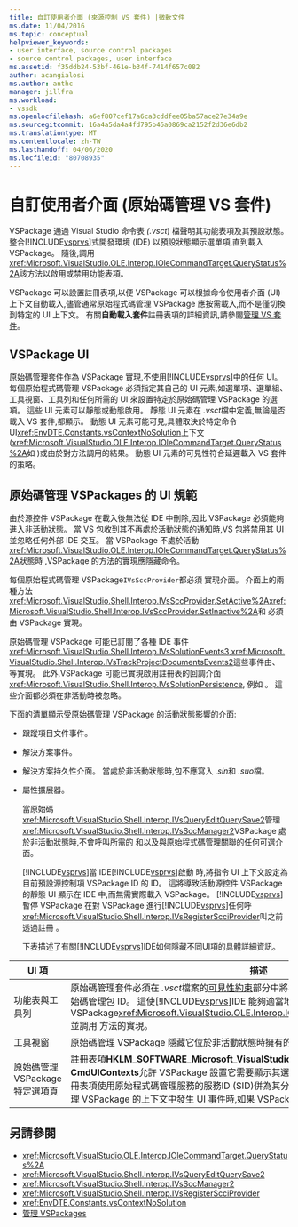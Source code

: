 ```yaml
---
title: 自訂使用者介面 (來源控制 VS 套件) |微軟文件
ms.date: 11/04/2016
ms.topic: conceptual
helpviewer_keywords:
- user interface, source control packages
- source control packages, user interface
ms.assetid: f35ddb24-53bf-461e-b34f-7414f657c082
author: acangialosi
ms.author: anthc
manager: jillfra
ms.workload:
- vssdk
ms.openlocfilehash: a6ef807cef17a6ca3cddfee05ba57ace27e34a9e
ms.sourcegitcommit: 16a4a5da4a4fd795b46a0869ca2152f2d36e6db2
ms.translationtype: MT
ms.contentlocale: zh-TW
ms.lasthandoff: 04/06/2020
ms.locfileid: "80708935"
---
```

# <a name="custom-user-interface-source-control-vspackage"></a>自訂使用者介面 (原始碼管理 VS 套件)
VSPackage 通過 Visual Studio 命令表 *(.vsct*) 檔聲明其功能表項及其預設狀態。 整合[!INCLUDE[vsprvs](../../code-quality/includes/vsprvs_md.md)]式開發環境 (IDE) 以預設狀態顯示選單項,直到載入 VSPackage。 隨後,調用<xref:Microsoft.VisualStudio.OLE.Interop.IOleCommandTarget.QueryStatus%2A>該方法以啟用或禁用功能表項。

 VSPackage 可以設置註冊表項,以便 VSPackage 可以根據命令使用者介面 (UI) 上下文自動載入,儘管通常原始程式碼管理 VSPackage 應按需載入,而不是僅切換到特定的 UI 上下文。 有關**自動載入套件**註冊表項的詳細資訊,請參閱[管理 VS 套件](../../extensibility/managing-vspackages.md)。

## <a name="vspackage-ui"></a>VSPackage UI
 原始碼管理套件作為 VSPackage 實現,不使用[!INCLUDE[vsprvs](../../code-quality/includes/vsprvs_md.md)]中的任何 UI。 每個原始程式碼管理 VSPackage 必須指定其自己的 UI 元素,如選單項、選單組、工具視窗、工具列和任何所需的 UI 來設置特定於原始碼管理 VSPackage 的選項。 這些 UI 元素可以靜態或動態啟用。 靜態 UI 元素在 *.vsct*檔中定義,無論是否載入 VS 套件,都顯示。 動態 UI 元素可能可見,具體取決於特定命令 UI<xref:EnvDTE.Constants.vsContextNoSolution>上下文(<xref:Microsoft.VisualStudio.OLE.Interop.IOleCommandTarget.QueryStatus%2A>如 )或由於對方法調用的結果。 動態 UI 元素的可見性符合延遲載入 VS 套件的策略。

## <a name="ui-constraints-on-source-control-vspackages"></a>原始碼管理 VSPackages 的 UI 規範
 由於源控件 VSPackage 在載入後無法從 IDE 中刪除,因此 VSPackage 必須能夠進入非活動狀態。 當 VS 包收到其不再處於活動狀態的通知時,VS 包將禁用其 UI 並忽略任何外部 IDE 交互。 當 VSPackage 不處於活動<xref:Microsoft.VisualStudio.OLE.Interop.IOleCommandTarget.QueryStatus%2A>狀態時 ,VSPackage 的方法的實現應隱藏命令。

 每個原始程式碼管理 VSPackage`IVsSccProvider`都必須 實現介面。 介面上的兩種方法<xref:Microsoft.VisualStudio.Shell.Interop.IVsSccProvider.SetActive%2A><xref:Microsoft.VisualStudio.Shell.Interop.IVsSccProvider.SetInactive%2A>和 必須由 VSPackage 實現。

 原始碼管理 VSPackage 可能已訂閱了各種 IDE 事件<xref:Microsoft.VisualStudio.Shell.Interop.IVsSolutionEvents3>,<xref:Microsoft.VisualStudio.Shell.Interop.IVsTrackProjectDocumentsEvents2>這些事件由、 等實現。 此外,VSPackage 可能已實現啟用註冊表的回調介面<xref:Microsoft.VisualStudio.Shell.Interop.IVsSolutionPersistence>, 例如 。 這些介面都必須在非活動時被忽略。

 下面的清單顯示受原始碼管理 VSPackage 的活動狀態影響的介面:

- 跟蹤項目文件事件。

- 解決方案事件。

- 解決方案持久性介面。 當處於非活動狀態時,包不應寫入 *.sln*和 *.suo*檔。

- 屬性擴展器。

  當原始碼<xref:Microsoft.VisualStudio.Shell.Interop.IVsQueryEditQuerySave2>管理<xref:Microsoft.VisualStudio.Shell.Interop.IVsSccManager2>VSPackage 處於非活動狀態時,不會呼叫所需的 和以及與原始程式碼管理關聯的任何可選介面。

  [!INCLUDE[vsprvs](../../code-quality/includes/vsprvs_md.md)]當 IDE[!INCLUDE[vsprvs](../../code-quality/includes/vsprvs_md.md)]啟動 時,將指令 UI 上下文設定為目前預設源控制項 VSPackage ID 的 ID。 這將導致活動源控件 VSPackage 的靜態 UI 顯示在 IDE 中,而無需實際載入 VSPackage。 [!INCLUDE[vsprvs](../../code-quality/includes/vsprvs_md.md)]暫停 VSPackage 在對 VSPackage 進行[!INCLUDE[vsprvs](../../code-quality/includes/vsprvs_md.md)]任何呼<xref:Microsoft.VisualStudio.Shell.Interop.IVsRegisterScciProvider>叫之前 透過註冊 。

  下表描述了有關[!INCLUDE[vsprvs](../../code-quality/includes/vsprvs_md.md)]IDE如何隱藏不同UI項的具體詳細資訊。

| UI 項 | 描述 |
| - | - |
| 功能表與工具列 | 原始碼管理套件必須在 *.vsct*檔案的[可見性約束](../../extensibility/visibilityconstraints-element.md)部分中將初始選單和工具列可見性狀態設置為原始碼管理包 ID。 這使[!INCLUDE[vsprvs](../../code-quality/includes/vsprvs_md.md)]IDE 能夠適當地設置功能表項的狀態,而無需載入 VSPackage<xref:Microsoft.VisualStudio.OLE.Interop.IOleCommandTarget.QueryStatus%2A>並調用 方法的實現。 |
| 工具視窗 | 原始碼管理 VSPackage 隱藏它位於非活動狀態時擁有的任何工具視窗。 |
| 原始碼管理 VSPackage 特定選項頁 | 註冊表項**HKLM_SOFTWARE_Microsoft_VisualStudio_X.Y_ToolsOptionsPages_可見性CmdUIContexts**允許 VSPackage 設置它需要顯示其選項頁的上下文。 必須使用此密鑰下的註冊表項使用原始程式碼管理服務的服務ID (SID)併為其分配DWORD值1。 每當在註冊源代碼管理 VSPackage 的上下文中發生 UI 事件時,如果 VSPackage 處於活動狀態,則將調用它。 |

## <a name="see-also"></a>另請參閱
- <xref:Microsoft.VisualStudio.OLE.Interop.IOleCommandTarget.QueryStatus%2A>
- <xref:Microsoft.VisualStudio.Shell.Interop.IVsQueryEditQuerySave2>
- <xref:Microsoft.VisualStudio.Shell.Interop.IVsSccManager2>
- <xref:Microsoft.VisualStudio.Shell.Interop.IVsRegisterScciProvider>
- <xref:EnvDTE.Constants.vsContextNoSolution>
- [管理 VSPackages](../../extensibility/managing-vspackages.md)
